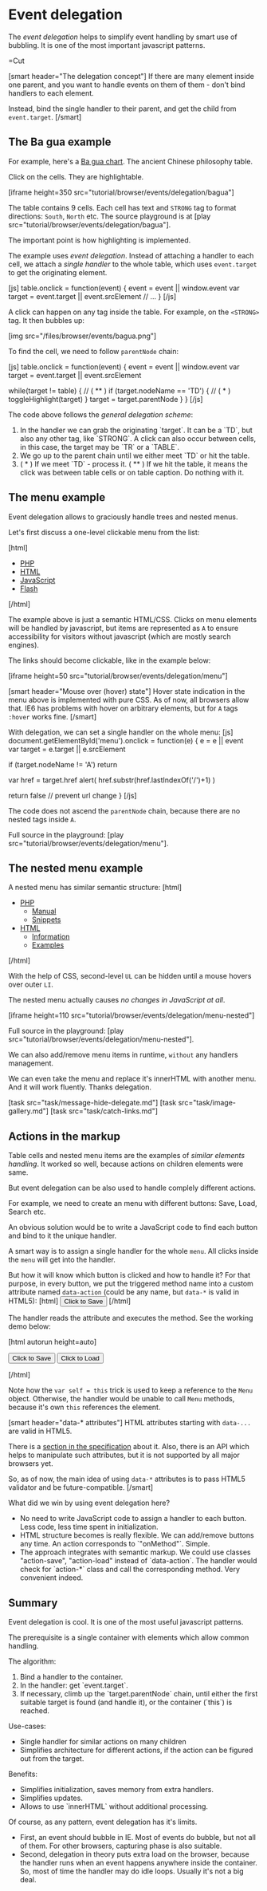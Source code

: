 
# Event delegation  

The <i>event delegation</i> helps to simplify event handling by smart use of bubbling. It is one of the most important javascript patterns.

=Cut

[smart header="The delegation concept"]
If there are many element inside one parent, and you want to handle events on them of them - don't bind handlers to each element.

Instead, bind the single handler to their parent, and get the child from `event.target`. 
[/smart]


## The Ba gua example   

For example, here's a <a href="http://en.wikipedia.org/wiki/Ba_gua">Ba gua chart</a>. The ancient Chinese philosophy table. 

Click on the cells. They are highlightable.

[iframe height=350 src="tutorial/browser/events/delegation/bagua"]

The table contains 9 cells. Each cell has text and `STRONG` tag to format directions: `South`, `North` etc. The source playground is at [play src="tutorial/browser/events/delegation/bagua"].

The important point is how highlighting is implemented.

The example uses <i>event delegation</i>. Instead of attaching a handler to each cell, we attach a <i>single handler</i> to the whole table, which uses `event.target` to get the originating element.

[js]
table.onclick = function(event) {
  event = event || window.event
  var target = event.target || event.srcElement
  // ...
}
[/js]

A click can happen on any tag inside the table. For example, on the <code>&lt;STRONG&gt;</code> tag. It then bubbles up:

[img src="/files/browser/events/bagua.png"]

To find the cell, we need to follow `parentNode` chain:

[js]
table.onclick = function(event) {
  event = event || window.event
  var target = event.target || event.srcElement
  
  while(target != table) { // ( ** )
    if (target.nodeName == 'TD') { // ( * )
       toggleHighlight(target)
    }
    target = target.parentNode
  }
}
[/js]

The code above follows the <i>general delegation scheme</i>:
<ol>
<li>In the handler we can grab the originating `target`. It can be a `TD`, but also any other tag, like `STRONG`. A click can also occur between cells, in this case, the target may be `TR` or a `TABLE`.</li>
<li>We go up to the parent chain until we either meet `TD` or hit the table.</li>
<li>( * ) If we meet `TD` - process it.
( ** ) If we hit the table, it means the click was between table cells or on table caption. Do nothing with it.</li>
</ol>


## The menu example   

Event delegation allows to graciously handle trees and nested menus.

Let's first discuss a one-level clickable menu from the list:

[html]
<ul id="menu">
  <li><a class="button" href="/php">PHP</a></li>
  <li><a class="button" href="/html">HTML</a></li>
  <li><a class="button" href="/javascript">JavaScript</a></li>
  <li><a class="button" href="/flash">Flash</a></li>
</ul>
[/html]

The example above is just a semantic HTML/CSS. Clicks on menu elements will be handled by javascript, but items are represented as `A` to ensure accessibility for visitors without javascript (which are mostly search engines).

The links should become clickable, like in the example below:

[iframe height=50 src="tutorial/browser/events/delegation/menu"]

[smart header="Mouse over (hover) state"]
Hover state indication in the menu above is implemented with pure CSS. 
As of now, all browsers allow that. IE6 has problems with hover on arbitrary elements, but for `A` tags `:hover` works fine.
[/smart]

With delegation, we can set a single handler on the whole menu:
[js]
document.getElementById('menu').onclick = function(e) {
  e = e || event   
  var target = e.target || e.srcElement 

  if (target.nodeName != 'A') return
    
  var href = target.href
  alert( href.substr(href.lastIndexOf('/')+1) )

  return false // prevent url change
}
[/js]

The code does not ascend the `parentNode` chain, because there are no nested tags inside `A`.

Full source in the playground: [play src="tutorial/browser/events/delegation/menu"].


## The nested menu example   

A nested menu has similar semantic structure:
[html]
<ul id="menu">
<li><a class="button" href="/php">PHP</a>
  <ul>
    <li><a href="/php/manual">Manual</a></li>
    <li><a href="/php/snippets">Snippets</a></li>
  </ul>
</li>
<li><a class="button" href="/html">HTML</a>
  <ul>
    <li><a href="/html/information">Information</a></li>
    <li><a href="/html/examples">Examples</a></li>
  </ul>
</li>
</ul>
[/html]

With the help of CSS, second-level `UL` can be hidden until a mouse hovers over outer `LI`.

The nested menu actually causes <i>no changes in JavaScript at all</i>.

[iframe height=110 src="tutorial/browser/events/delegation/menu-nested"]

Full source in the playground: [play src="tutorial/browser/events/delegation/menu-nested"].

We can also add/remove menu items in runtime, `without` any handlers management.

We can even take the menu and replace it's innerHTML with another menu. And it will work fluently. Thanks delegation.

[task src="task/message-hide-delegate.md"]
[task src="task/image-gallery.md"]
[task src="task/catch-links.md"]


## Actions in the markup   

Table cells and nested menu items are the examples of <i>similar elements handling</i>. It worked so well, because actions on children elements were same.

But event delegation can be also used to handle complely different actions. 

For example, we need to create an menu with different buttons: Save, Load, Search etc. 

An obvious solution would be to write a JavaScript code to find each button and bind to it the unique handler.

A smart way is to assign a single handler for the whole `menu`. All clicks inside the `menu` will get into the handler. 

But how it will know which button is clicked and how to handle it? For that purpose, in every button, we put the triggered method name into a custom attribute named `data-action` (could be any name, but `data-*` is valid in HTML5):
[html]
<button data-action="Save">Click to Save</button>
[/html]

The handler reads the attribute and executes the method. See the working demo below:

[html autorun height=auto]
<div id="menu">
  <button data-action="Save">Click to Save</button>
  <button data-action="Load">Click to Load</button>
</div>

<script>
function Menu(elem) {
  this.onSave = function() { alert('saving') }
  this.onLoad = function() { alert('loading') }

  var self = this

  elem.onclick = function(e) {
    var target = e && e.target || event.srcElement
*!*
    var action = target.getAttribute('data-action')
    if (action) {
      self["on"+action]()
    }
*/!*
  }
}

new Menu(document.getElementById('menu'))
</script>
[/html]

Note how the `var self = this` trick is used to keep a reference to the `Menu` object. Otherwise, the handler would be unable to call `Menu` methods, because it's own `this` references the element.

[smart header="data-* attributes"]
HTML attributes starting with `data-...` are valid in HTML5.

There is a <a href="http://dev.w3.org/html5/spec/Overview.html#embedding-custom-non-visible-data-with-the-data-attributes">section in the specification</a> about it. Also, there is an API which helps to manipulate such attributes, but it is not supported by all major browsers yet.

So, as of now, the main idea of using `data-*` attributes is to pass HTML5 validator and be future-compatible.
[/smart]

What did we win by using event delegation here?
<ul class="balance">
<li class="plus">No need to write JavaScript code to assign a handler to each button. Less code, less time spent in initialization.</li>
<li class="plus">HTML structure becomes is really flexible. We can add/remove buttons any time. An action corresponds to `"onMethod"`. Simple.</li>
<li class="plus">The approach integrates with semantic markup. We could use classes "action-save", "action-load" instead of `data-action`. The handler would check for `action-*` class and call the corresponding method. Very convenient indeed.</li>
</ul>



## Summary   

Event delegation is cool. It is one of the most useful javascript patterns.

The prerequisite is a single container with elements which allow common handling.

The algorithm:
<ol>
<li>Bind a handler to the container.</li>
<li>In the handler: get `event.target`.</li>
<li>If necessary, climb up the `target.parentNode` chain, until either the first suitable target is found (and handle it), or the container (`this`) is reached. </li>
</ol>

Use-cases:
<ul>
<li>Single handler for similar actions on many children</li>
<li>Simplifies architecture for different actions, if the action can be figured out from the target.</li>
</ul>

Benefits:
<ul class="balance">
<li class="list-plus">Simplifies initialization, saves memory from extra handlers.</li>
<li class="list-plus">Simplifies updates.</li>
<li class="list-plus">Allows to use `innerHTML` without additional processing.</li>
</ul>

Of course, as any pattern, event delegation has it's limits.

<ul class="balance">
<li class="list-minus">First, an event should bubble in IE. Most of events do bubble, but not all of them. For other browsers, capturing phase is also suitable.</li>
<li class="list-minus">Second, delegation in theory puts extra load on the browser, because the handler runs when an event happens anywhere inside the container. So, most of time the handler may do idle loops. Usually it's not a big deal.</li>
</ul>

